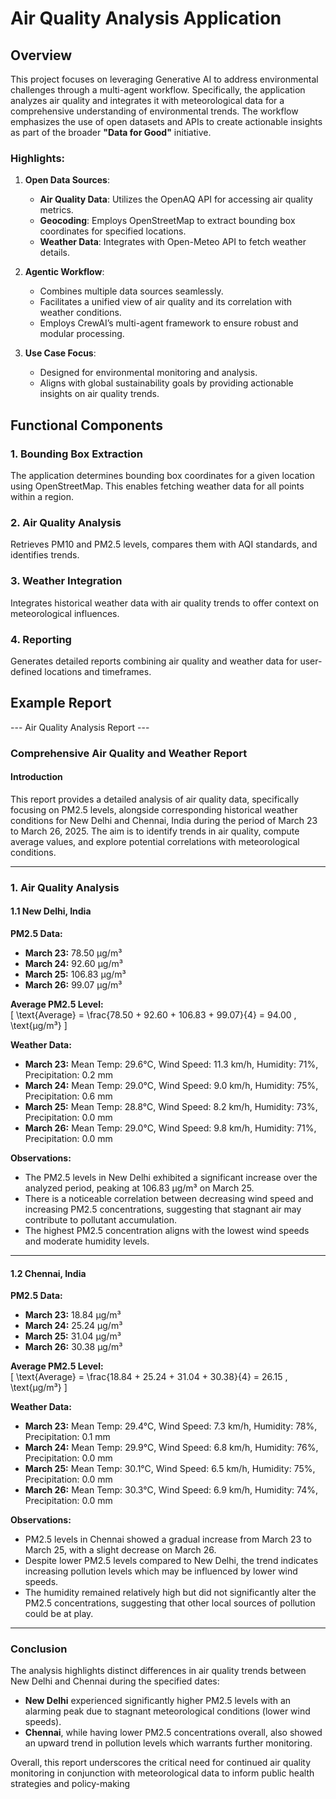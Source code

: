 # Air Quality Analysis Application

## Overview
This project focuses on leveraging Generative AI to address environmental challenges through a multi-agent workflow. Specifically, the application analyzes air quality and integrates it with meteorological data for a comprehensive understanding of environmental trends. The workflow emphasizes the use of open datasets and APIs to create actionable insights as part of the broader **"Data for Good"** initiative.

### Highlights:
1. **Open Data Sources**:
   - **Air Quality Data**: Utilizes the OpenAQ API for accessing air quality metrics.
   - **Geocoding**: Employs OpenStreetMap to extract bounding box coordinates for specified locations.
   - **Weather Data**: Integrates with Open-Meteo API to fetch weather details.

2. **Agentic Workflow**:
   - Combines multiple data sources seamlessly.
   - Facilitates a unified view of air quality and its correlation with weather conditions.
   - Employs CrewAI’s multi-agent framework to ensure robust and modular processing.

3. **Use Case Focus**:
   - Designed for environmental monitoring and analysis.
   - Aligns with global sustainability goals by providing actionable insights on air quality trends.

## Functional Components
### 1. Bounding Box Extraction
The application determines bounding box coordinates for a given location using OpenStreetMap. This enables fetching weather data for all points within a region.

### 2. Air Quality Analysis
Retrieves PM10 and PM2.5 levels, compares them with AQI standards, and identifies trends.

### 3. Weather Integration
Integrates historical weather data with air quality trends to offer context on meteorological influences.

### 4. Reporting
Generates detailed reports combining air quality and weather data for user-defined locations and timeframes.

## Example Report
--- Air Quality Analysis Report ---
### Comprehensive Air Quality and Weather Report

#### Introduction
This report provides a detailed analysis of air quality data, specifically focusing on PM2.5 levels, alongside corresponding historical weather conditions for New Delhi and Chennai, India during the period of March 23 to March 26, 2025. The aim is to identify trends in air quality, compute average values, and explore potential correlations with meteorological conditions.

---

### 1. Air Quality Analysis

#### 1.1 New Delhi, India

**PM2.5 Data:**
- **March 23:** 78.50 µg/m³
- **March 24:** 92.60 µg/m³
- **March 25:** 106.83 µg/m³
- **March 26:** 99.07 µg/m³

**Average PM2.5 Level:**  
\[
\text{Average} = \frac{78.50 + 92.60 + 106.83 + 99.07}{4} = 94.00 \, \text{µg/m³}
\]

**Weather Data:**
- **March 23:** Mean Temp: 29.6°C, Wind Speed: 11.3 km/h, Humidity: 71%, Precipitation: 0.2 mm
- **March 24:** Mean Temp: 29.0°C, Wind Speed: 9.0 km/h, Humidity: 75%, Precipitation: 0.6 mm
- **March 25:** Mean Temp: 28.8°C, Wind Speed: 8.2 km/h, Humidity: 73%, Precipitation: 0.0 mm
- **March 26:** Mean Temp: 29.0°C, Wind Speed: 9.8 km/h, Humidity: 71%, Precipitation: 0.0 mm

**Observations:**
- The PM2.5 levels in New Delhi exhibited a significant increase over the analyzed period, peaking at 106.83 µg/m³ on March 25.
- There is a noticeable correlation between decreasing wind speed and increasing PM2.5 concentrations, suggesting that stagnant air may contribute to pollutant accumulation.
- The highest PM2.5 concentration aligns with the lowest wind speeds and moderate humidity levels.

---

#### 1.2 Chennai, India

**PM2.5 Data:**
- **March 23:** 18.84 µg/m³
- **March 24:** 25.24 µg/m³
- **March 25:** 31.04 µg/m³
- **March 26:** 30.38 µg/m³

**Average PM2.5 Level:**  
\[
\text{Average} = \frac{18.84 + 25.24 + 31.04 + 30.38}{4} = 26.15 \, \text{µg/m³}
\]

**Weather Data:**
- **March 23:** Mean Temp: 29.4°C, Wind Speed: 7.3 km/h, Humidity: 78%, Precipitation: 0.1 mm
- **March 24:** Mean Temp: 29.9°C, Wind Speed: 6.8 km/h, Humidity: 76%, Precipitation: 0.0 mm
- **March 25:** Mean Temp: 30.1°C, Wind Speed: 6.5 km/h, Humidity: 75%, Precipitation: 0.0 mm
- **March 26:** Mean Temp: 30.3°C, Wind Speed: 6.9 km/h, Humidity: 74%, Precipitation: 0.0 mm

**Observations:**
- PM2.5 levels in Chennai showed a gradual increase from March 23 to March 25, with a slight decrease on March 26.
- Despite lower PM2.5 levels compared to New Delhi, the trend indicates increasing pollution levels which may be influenced by lower wind speeds.
- The humidity remained relatively high but did not significantly alter the PM2.5 concentrations, suggesting that other local sources of pollution could be at play.

---

### Conclusion

The analysis highlights distinct differences in air quality trends between New Delhi and Chennai during the specified dates:

- **New Delhi** experienced significantly higher PM2.5 levels with an alarming peak due to stagnant meteorological conditions (lower wind speeds).
- **Chennai**, while having lower PM2.5 concentrations overall, also showed an upward trend in pollution levels which warrants further monitoring.

Overall, this report underscores the critical need for continued air quality monitoring in conjunction with meteorological data to inform public health strategies and policy-making